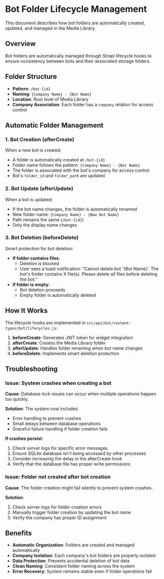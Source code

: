 # Bot Folder Lifecycle Management

This document describes how bot folders are automatically created, updated, and managed in the Media Library.

## Overview

Bot folders are automatically managed through Strapi lifecycle hooks to ensure consistency between bots and their associated storage folders.

## Folder Structure

- **Pattern**: `/bot-{id}`
- **Naming**: `{Company Name} - {Bot Name}`
- **Location**: Root level of Media Library
- **Company Association**: Each folder has a `company` relation for access control

## Automatic Folder Management

### 1. Bot Creation (afterCreate)
When a new bot is created:
- A folder is automatically created at `/bot-{id}`
- Folder name follows the pattern: `{Company Name} - {Bot Name}`
- The folder is associated with the bot's company for access control
- Bot's `folder_id` and `folder_path` are updated

### 2. Bot Update (afterUpdate)
When a bot is updated:
- If the bot name changes, the folder is automatically renamed
- New folder name: `{Company Name} - {New Bot Name}`
- Path remains the same (`/bot-{id}`)
- Only the display name changes

### 3. Bot Deletion (beforeDelete)
Smart protection for bot deletion:
- **If folder contains files**: 
  - Deletion is blocked
  - User sees a toast notification: "Cannot delete bot '{Bot Name}'. The bot's folder contains X file(s). Please delete all files before deleting the bot."
- **If folder is empty**:
  - Bot deletion proceeds
  - Empty folder is automatically deleted

## How It Works

The lifecycle hooks are implemented in `src/api/bot/content-types/bot/lifecycles.js`:

1. **beforeCreate**: Generates JWT token for widget integration
2. **afterCreate**: Creates the Media Library folder
3. **afterUpdate**: Handles folder renaming when bot name changes
4. **beforeDelete**: Implements smart deletion protection

## Troubleshooting

### Issue: System crashes when creating a bot

**Cause**: Database lock issues can occur when multiple operations happen too quickly.

**Solution**: The system now includes:
- Error handling to prevent crashes
- Small delays between database operations
- Graceful failure handling if folder creation fails

**If crashes persist**:
1. Check server logs for specific error messages
2. Ensure SQLite database isn't being accessed by other processes
3. Consider increasing the delay in the afterCreate hook
4. Verify that the database file has proper write permissions

### Issue: Folder not created after bot creation

**Cause**: The folder creation might fail silently to prevent system crashes.

**Solution**: 
1. Check server logs for folder creation errors
2. Manually trigger folder creation by updating the bot name
3. Verify the company has proper ID assignment

## Benefits

- **Automatic Organization**: Folders are created and managed automatically
- **Company Isolation**: Each company's bot folders are properly isolated
- **Data Protection**: Prevents accidental deletion of bot data
- **Clean Naming**: Consistent folder naming across the system
- **Error Recovery**: System remains stable even if folder operations fail 